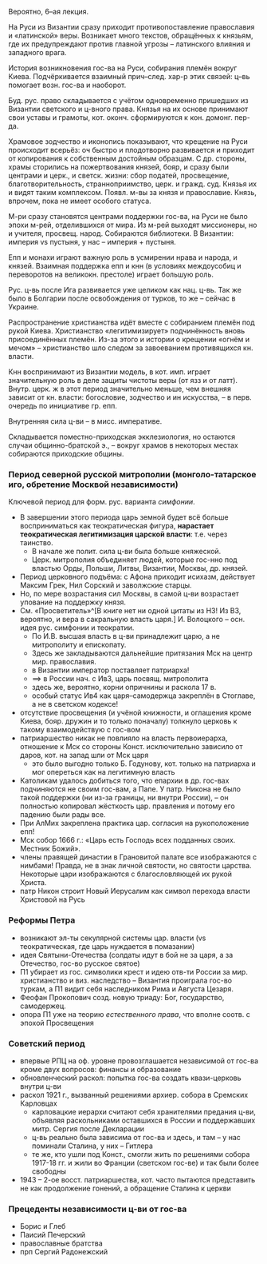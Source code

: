 


Вероятно, 6–ая лекция.

На Руси из Византии сразу приходит противопоставление православия и «латинской» веры.
Возникает много текстов, обращённых к князьям, где их предупреждают против главной угрозы – латинского влияния и западного врага.

История возникновения гос-ва на Руси, собирания племён вокруг Киева.
Подчёркивается взаимный прич–след. хар-р этих связей: ц–вь помогает возн. гос-ва и наоборот.

Буд. рус. право складывается с учётом одновременно пришедших из Византии светского и ц-вного права.
Князья на их основе принимают свои уставы и грамоты, кот. оконч. сформируются к кон. домонг. пер-да.

Храмовое зодчество и иконопись показывают, что крещение на Руси происходит всерьёз: оч быстро и плодотворно развивается и приходит от копирования к собственным достойным образцам.
С др. стороны, храмы сторились на пожертвования князей, бояр, и сразу были центрами и церк., и светск. жизни: сбор податей, просвещение, благотворительность, странноприимство, церк. и гражд. суд.
Князья их и видят таким комплексом.
Появл. м-вы за князя и православие.
Князь, впрочем, пока не имеет особого статуса.

М-ри сразу становятся центрами поддержки гос-ва, на Руси не было эпохи м-рей, отделившихся от мира.
Из м-рей выходят миссионеры, но и учителя, просвещ. народ.
Собираются библиотеки.
В Византии: империя vs пустыня, у нас – империя + пустыня.

Епп и монахи играют важную роль в усмирении нрава и народа, и князей.
Взаимная поддержка епп и кнн (в условиях междоусобиц и переворотов на великокн. престоле) играет большую роль.

Рус. ц-вь после Ига развивается уже целиком как нац. ц-вь.
Так же было в Болгарии после освобождения от турков, то же – сейчас в Украине.

Распространение христианства идёт вместе с собиранием племён под рукой Киева.
Христианство «легитимизирует» подчинённость вновь присоединённых племён.
Из-за этого и истории о крещении «огнём и мечом» – христианство шло следом за завоеванием противящихся кн. власти.

Кнн воспринимают из Византии модель, в кот. имп. играет значительную роль в деле защиты чистоты веры (от язз и от латт).
Внутр. церк. ж в этот период значительно меньше, чем внешняя зависит от кн. власти: богословие, зодчество и ин искусства, – в перв. очередь по инициативе гр. епп.

Внутренняя сила ц-ви – в мисс. императиве.

Складывается поместно-приходская экклезиология, но остаются случаи общинно-братской э., – вокруг храмов в некоторых местах собираются приходские общины.

### Период северной русской митрополии (монголо-татарское иго, обретение Москвой независимости)

Ключевой период для форм. рус. варианта _симфонии_.


- В завершении этого периода царь земной будет всё больше восприниматься как теократическая фигура, __нарастает теократическая легитимизация царской власти__: т.е. через таинство.
	- В начале же полит. сила ц-ви была больше княжеской.
	- Церк. митрополия объединяет людей, которые гос-нно под властью Орды, Польши, Литвы, Византии, Москвы, др. князей.
- Период церковного подъёма: с Афона приходит исихазм, действует Максим Грек, Нил Сорский и заволжские старцы.
- Но, по мере возрастания сил Москвы, в самой ц-ви возрастает упование на поддержку князя.
- См. «Просветитель»^[В книге нет ни одной цитаты из НЗ! Из ВЗ, вероятно, и вера в сакральную власть царя.] И. Волоцкого – осн. идея рус. симфонии и теократии.
	- По И.В. высшая власть в ц-ви принадлежит царю, а не митрополиту и епископату.
	- Здесь же закладываются дальнейшие притязания Мск на центр мир. православия.
	- в Византии император поставляет патриарха!
	- ==> в России нач. с Ив3, царь посвящ. митрополита
	- здесь же, вероятно, корни опричнины и раскола 17 в.
	- особый статус Ив4 как царя–самодержца закреплён в Стоглаве, а не в светском кодексе!
- отсутствие просвещения (и учёной книжности, и оглашения кроме Киева, бояр. дружин и то только поначалу) толкнуло церковь к такому взаимодействую с гос-вом
- патриаршество никак не повлияло на власть первоиерарха, отношение к Мск со стороны Конст. исключительно зависило от даров, кот. на запад шли от Мск царя
	- это было выгодно только Б. Годунову, кот. только на патриарха и мог опереться как на легитимную власть
- Католикам удалось добиться того, что епархии в др. гос-вах подчиняются не своим гос-вам, а Папе. У патр. Никона не было такой поддержки (ни из-за границы, ни внутри России), – он полностью копировал жёсткость цар. правления и потому его падению были рады все.
- При АлМих закреплена практика цар. согласия на рукоположение епп!
- Мск собор 1666 г.: «Царь есть Господь всех подданных своих. Местник Божий».
- члены правящей династии в Грановитой палате все изображаются с нимбами! Правда, не в знак личной святости, но святости царства. Некоторые цари изображаются с благословляющей их рукой Христа.
- патр Никон строит Новый Иерусалим как символ перехода власти Христовой на Русь

### Реформы Петра

- возникают эл-ты секулярной системы цар. власти (vs теократическая, где царь нуждается в помазании)
- идея Святыни-Отечества (солдаты идут в бой не за царя, а за Отечество, гос-во русское святое)
- П1 убирает из гос. символики крест и идею отв-ти России за мир. христианство и виз. наследство – Византия проиграла гос-во туркам, а П1 видит себя наследником Рима и Августа Цезаря.
- Феофан Прокопович созд. новую триаду: Бог, государство, самодержец.
- опора П1 уже на теорию _естественного права_, что вполне соотв. с эпохой Просвещения

### Советский период

- впервые РПЦ на оф. уровне провозглашается независимой от гос-ва кроме двух вопросов: финансы и образование
- обновленческий раскол: попытка гос-ва создать квази-церковь внутри ц-ви
- раскол 1921 г., вызванный решениями архиер. собора в Сремских Карловцах
	- карловацкие иерархи считают себя хранителями предания ц-ви, объявляя раскольниками оставшихся в России и поддержавших митр. Сергия после Декларации
	- ц-вь реально была зависима от гос-ва и здесь, и там – у нас поминали Сталина, у них – Гитлера
	- те же, кто ушли под Конст., смогли жить по решениями собора 1917-18 гг. и жили во Франции (светском гос-ве) и так были более свободны
- 1943 – 2-ое восст. патриаршества, кот. часто пытаются представить не как продолжение гонений, а обращение Сталина к церкви

### Прецеденты независимости ц-ви от гос-ва

- Борис и Глеб
- Паисий Печерский
- православные братства
- прп Сергий Радонежский
